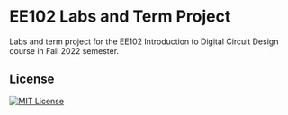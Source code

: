 
# EE102 Labs and Term Project

Labs and term project for the EE102 Introduction to Digital Circuit Design course in Fall 2022 semester.


## License


[![MIT License](https://img.shields.io/badge/License-MIT-green.svg)](https://choosealicense.com/licenses/mit/)

  

